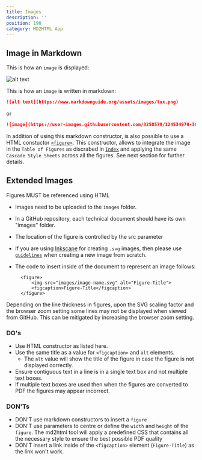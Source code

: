 ```yaml
---
title: Images
description: ''
position: 190
category: MD2HTML App
---
```



## Image in Markdown
This is how an `image` is displayed:

![alt text](https://www.markdownguide.org/assets/images/tux.png)

This is how an `image` is written in markdown:

```md
![alt text](https://www.markdownguide.org/assets/images/tux.png)
```
or
```md
![image](https://user-images.githubusercontent.com/3258579/124534970-30fdbe00-ddca-11eb-8a95-ca7dd82eba41.png)

```
In addition of using this markdown constructor, is also possible to use a HTML constuctor [`<figure>`](md2html-extended#figures). This constructor, allows to integrate the image in the `Table of Figures` as discrabed in [`Index`](md2html-extended#indexes) and applying the same `Cascade Style Sheets` across all the figures. See next section for further details.

## Extended Images

Figures MUST be referenced using HTML

* Images need to be uploaded to the `images` folder.
* In a GitHub repository, each technical document should have its own "images" folder.
* The location of the figure is controlled by the src parameter
* If you are using [Inkscape](https://inkscape.org/) for creating `.svg` images, then please use  [`guidelines`](./SVG_Guidelines2.docx.pdf)<base target="_blank"> when creating a new image from scratch.

* The code to insert inside of the document to represent an image follows:


        <figure>
            <img src="images/image-name.svg" alt="Figure-Title">
            <figcaption>Figure-Title</figcaption>
        </figure>


<alert>Depending on the line thickness in figures, upon the SVG scaling factor and the browser zoom setting some lines may not be displayed when viewed from GitHub. 
This can be mitigated by increasing the browser zoom setting. </alert>

### DO's

* Use HTML constructor as listed here.
* Use the same title as a value for `<figcaption>` and `alt` elements.
    * The `alt` value will show the title of the figure in case the figure is not displayed correctly.
* Ensure contiguous text in a line is in a single text box and not multiple text boxes. 
* If multiple text boxes are used then when the figures are converted to PDF the figures may appear incorrect.

### DON'Ts

* DON'T use markdown constructors to insert a `figure`
* DON'T use parameters to centre or define the `width` and `height` of the `figure`. The md2html tool will apply a predefined CSS that contains all the necessary style to ensure the best possible PDF quality
* DON'T insert a link inside of the `<figcaption>` element (`Figure-Title`) as the link won't work.
